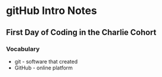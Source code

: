 # gitHub Intro Notes
## First Day of Coding in the Charlie Cohort

### Vocabulary
- git - software that created
- GitHub - online platform
